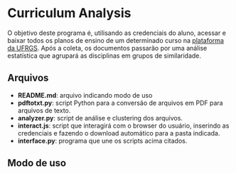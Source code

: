 # Curriculum Analysis
O objetivo deste programa é, utilisando as credenciais do aluno, acessar e baixar todos os planos de ensino de um determinado curso na [plataforma da UFRGS](https://www1.ufrgs.br/portalservicos/PortalServicosEspecial.php). Após a coleta, os documentos passarão por uma análise estatística que agrupará as disciplinas em grupos de similaridade.

## Arquivos
- __README.md__: arquivo indicando modo de uso
- __pdftotxt.py__: script Python para a conversão de arquivos em PDF para arquivos de texto.
- __analyzer.py__: script de análise e clustering dos arquivos.
- __interact.js__: script que interagirá com o browser do usuário, inserindo as credenciais e fazendo o download automático para a pasta indicada.
- __interface.py__: programa que une os scripts acima citados. 

## Modo de uso
